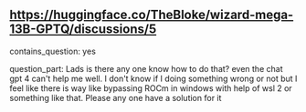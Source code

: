 ## https://huggingface.co/TheBloke/wizard-mega-13B-GPTQ/discussions/5

contains_question: yes

question_part: Lads is there any one know how to do that? even the chat gpt 4 can't help me well. I don't know if I doing something wrong or not but I feel like there is way like bypassing ROCm in windows with help of wsl 2 or something like that. Please any one have a solution for it